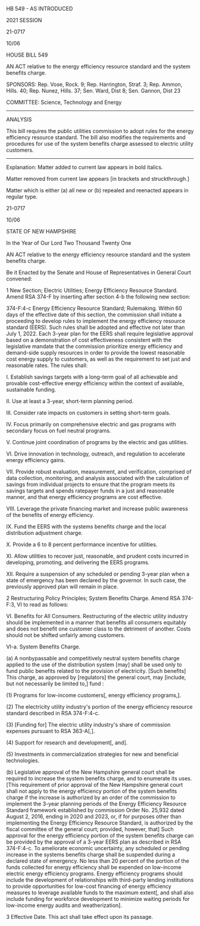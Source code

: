  HB 549 - AS INTRODUCED

 

 

2021 SESSION

 21-0717

 10/06

 

HOUSE BILL 549

 

AN ACT relative to the energy efficiency resource standard and the system benefits charge.

 

SPONSORS: Rep. Vose, Rock. 9; Rep. Harrington, Straf. 3; Rep. Ammon, Hills. 40; Rep. Nunez, Hills. 37; Sen. Ward, Dist 8; Sen. Gannon, Dist 23

 

COMMITTEE: Science, Technology and Energy

 

-----------------------------------------------------------------

 

ANALYSIS

 

 This bill requires the public utilities commission to adopt rules for the energy efficiency resource standard. The bill also modifies the requirements and procedures for use of the system benefits charge assessed to electric utility customers.

 

- - - - - - - - - - - - - - - - - - - - - - - - - - - - - - - - - - - - - - - - - - - - - - - - - - - - - - - - - - - - - - - - - - - - - - - - - - - 

 

Explanation: Matter added to current law appears in bold italics.

 Matter removed from current law appears [in brackets and struckthrough.]

 Matter which is either (a) all new or (b) repealed and reenacted appears in regular type.

 21-0717

 10/06

 

STATE OF NEW HAMPSHIRE

 

In the Year of Our Lord Two Thousand Twenty One

 

AN ACT relative to the energy efficiency resource standard and the system benefits charge.

 

Be it Enacted by the Senate and House of Representatives in General Court convened:

 

 1 New Section; Electric Utilities; Energy Efficiency Resource Standard. Amend RSA 374-F by inserting after section 4-b the following new section:

 374-F:4-c Energy Efficiency Resource Standard; Rulemaking. Within 60 days of the effective date of this section, the commission shall initiate a proceeding to develop rules to implement the energy efficiency resource standard (EERS). Such rules shall be adopted and effective not later than July 1, 2022. Each 3-year plan for the EERS shall require legislative approval based on a demonstration of cost effectiveness consistent with the legislative mandate that the commission prioritize energy efficiency and demand-side supply resources in order to provide the lowest reasonable cost energy supply to customers, as well as the requirement to set just and reasonable rates. The rules shall:

 I. Establish savings targets with a long-term goal of all achievable and provable cost-effective energy efficiency within the context of available, sustainable funding.

 II. Use at least a 3-year, short-term planning period.

 III. Consider rate impacts on customers in setting short-term goals.

 IV. Focus primarily on comprehensive electric and gas programs with secondary focus on fuel neutral programs.

 V. Continue joint coordination of programs by the electric and gas utilities.

 VI. Drive innovation in technology, outreach, and regulation to accelerate energy efficiency gains.

 VII. Provide robust evaluation, measurement, and verification, comprised of data collection, monitoring, and analysis associated with the calculation of savings from individual projects to ensure that the program meets its savings targets and spends ratepayer funds in a just and reasonable manner, and that energy efficiency programs are cost effective.

 VIII. Leverage the private financing market and increase public awareness of the benefits of energy efficiency.

 IX. Fund the EERS with the systems benefits charge and the local distribution adjustment charge.

 X. Provide a 6 to 8 percent performance incentive for utilities.

 XI. Allow utilities to recover just, reasonable, and prudent costs incurred in developing, promoting, and delivering the EERS programs.

 XII. Require a suspension of any scheduled or pending 3-year plan when a state of emergency has been declared by the governor. In such case, the previously approved plan will remain in place.

 2 Restructuring Policy Principles; System Benefits Charge. Amend RSA 374-F:3, VI to read as follows:

 VI. Benefits for All Consumers. Restructuring of the electric utility industry should be implemented in a manner that benefits all consumers equitably and does not benefit one customer class to the detriment of another. Costs should not be shifted unfairly among customers. 

 VI-a.  System Benefits Charge. 

 (a) A nonbypassable and competitively neutral system benefits charge applied to the use of the distribution system [may] shall be used only to fund public benefits related to the provision of electricity. [Such benefits] This charge, as approved by [regulators] the general court, may [include, but not necessarily be limited to,] fund :

 (1) Programs for low-income customers[, energy efficiency programs,].

 (2) The electricity utility industry's portion of the energy efficiency resource standard described in RSA 374-F:4-c.

 (3)  [Funding for] The electric utility industry's share of commission expenses pursuant to RSA 363-A[,].

  (4) Support for research and development[, and].

 (5) Investments in commercialization strategies for new and beneficial technologies. 

 (b) Legislative approval of the New Hampshire general court shall be required to increase the system benefits charge, and to enumerate its uses. [This requirement of prior approval of the New Hampshire general court shall not apply to the energy efficiency portion of the system benefits charge if the increase is authorized by an order of the commission to implement the 3-year planning periods of the Energy Efficiency Resource Standard framework established by commission Order No. 25,932 dated August 2, 2016, ending in 2020 and 2023, or, if for purposes other than implementing the Energy Efficiency Resource Standard, is authorized by the fiscal committee of the general court; provided, however, that] Such approval for the energy efficiency portion of the system benefits charge can be provided by the approval of a 3-year EERS plan as described in RSA 374-F:4-c. To ameliorate economic uncertainty, any scheduled or pending increase in the systems benefits charge shall be suspended during a declared state of emergency. No less than 20 percent of the portion of the funds collected for energy efficiency shall be expended on low-income electric energy efficiency programs. Energy efficiency programs should include the development of relationships with third-party lending institutions to provide opportunities for low-cost financing of energy efficiency measures to leverage available funds to the maximum extent[, and shall also include funding for workforce development to minimize waiting periods for low-income energy audits and weatherization].

 3 Effective Date. This act shall take effect upon its passage.


